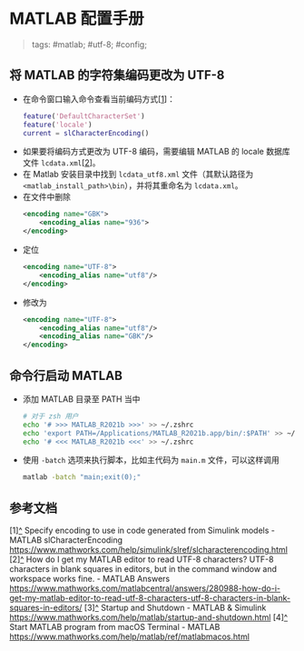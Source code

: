 # MATLAB 配置手册

> tags: #matlab; #utf-8; #config;

## 将 MATLAB 的字符集编码更改为 UTF-8

* 在命令窗口输入命令查看当前编码方式<a name="rref1"></a>\[[1](#ref1)\]：
    ```matlab
    feature('DefaultCharacterSet')
    feature('locale')
    current = slCharacterEncoding()
    ```
* 如果要将编码方式更改为 UTF-8 编码，需要编辑 MATLAB 的 locale 数据库文件 `lcdata.xml`<a name="rref2"></a>\[[2](#ref2)\]。
* 在 Matlab 安装目录中找到 `lcdata_utf8.xml` 文件（其默认路径为 `<matlab_install_path>\bin`），并将其重命名为 `lcdata.xml`。
* 在文件中删除
    ```xml
    <encoding name="GBK">
        <encoding_alias name="936">
    </encoding>
    ```
* 定位
    ```xml
    <encoding name="UTF-8">
        <encoding_alias name="utf8"/>
    </encoding>
    ```
* 修改为
    ```xml
    <encoding name="UTF-8">
        <encoding_alias name="utf8"/>
        <encoding_alias name="GBK"/>
    </encoding>
    ```

## 命令行启动 MATLAB

* 添加 MATLAB 目录至 PATH 当中
    ```bash
    # 对于 zsh 用户
    echo '# >>> MATLAB_R2021b >>>' >> ~/.zshrc
    echo 'export PATH=/Applications/MATLAB_R2021b.app/bin/:$PATH' >> ~/.zshrc
    echo '# <<< MATLAB_R2021b <<<' >> ~/.zshrc
    ```
* 使用 `-batch` 选项来执行脚本，比如主代码为 `main.m` 文件，可以这样调用
    ```bash
    matlab -batch "main;exit(0);"
    ```

## 参考文档

<a name="ref1">\[1\]</a>[^](#rref1) Specify encoding to use in code generated from Simulink models - MATLAB slCharacterEncoding <https://www.mathworks.com/help/simulink/slref/slcharacterencoding.html>
<a name="ref2">\[2\]</a>[^](#rref2) How do I get my MATLAB editor to read UTF-8 characters? UTF-8 characters in blank squares in editors, but in the command window and workspace works fine. - MATLAB Answers <https://www.mathworks.com/matlabcentral/answers/280988-how-do-i-get-my-matlab-editor-to-read-utf-8-characters-utf-8-characters-in-blank-squares-in-editors/>
<a name="ref3">\[3\]</a>[^](#rref3) Startup and Shutdown - MATLAB & Simulink <https://www.mathworks.com/help/matlab/startup-and-shutdown.html>
<a name="ref4">\[4\]</a>[^](#rref4) Start MATLAB program from macOS Terminal - MATLAB <https://www.mathworks.com/help/matlab/ref/matlabmacos.html>

